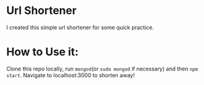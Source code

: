 Url Shortener
=============
I created this simple url shortener for some quick practice.

How to Use it:
=========
Clone this repo locally, run `mongod`(or `sudo mongod` if necessary) and then `npm start`. Navigate to localhost:3000 to shorten away!



